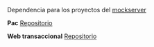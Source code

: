 Dependencia para los proyectos del [mockserver](https://www.npmjs.com/package/mockserver) 

**Pac**
[Repositorio](https://dev.azure.com/PrimaAFPTeam/PrimaAppWebTransactional/_git/prima-transactional-web-mock-server?path=%2F&version=GBdevelop&_a=contents)

**Web transaccional**
[Repositorio](https://dev.azure.com/PrimaAFPTeam/PrimaAppNewPac/_git/prima-new-pac-mock-server)